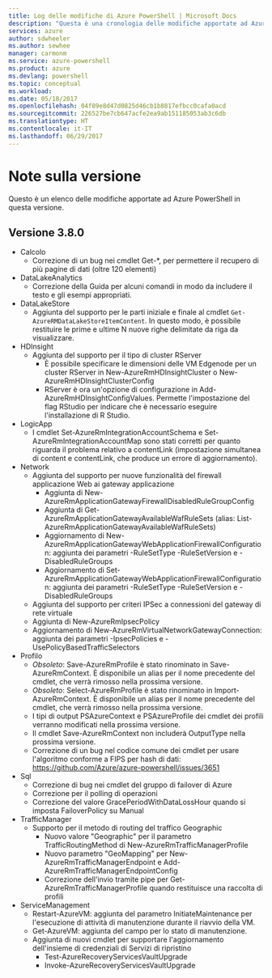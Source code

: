 ```yaml
---
title: Log delle modifiche di Azure PowerShell | Microsoft Docs
description: "Questa è una cronologia delle modifiche apportate ad Azure PowerShell nella versione più recente."
services: azure
author: sdwheeler
ms.author: sewhee
manager: carmonm
ms.service: azure-powershell
ms.product: azure
ms.devlang: powershell
ms.topic: conceptual
ms.workload: 
ms.date: 05/18/2017
ms.openlocfilehash: 04f89e8d47d0825d46cb1b8817efbcc0cafa0acd
ms.sourcegitcommit: 226527be7cb647acfe2ea9ab151185053ab3c6db
ms.translationtype: HT
ms.contentlocale: it-IT
ms.lasthandoff: 06/29/2017
---
```

# <a name="release-notes"></a>Note sulla versione

Questo è un elenco delle modifiche apportate ad Azure PowerShell in questa versione.

## <a name="version-380"></a>Versione 3.8.0
* Calcolo
  - Correzione di un bug nei cmdlet Get-*, per permettere il recupero di più pagine di dati (oltre 120 elementi)
* DataLakeAnalytics
  - Correzione della Guida per alcuni comandi in modo da includere il testo e gli esempi appropriati.
* DataLakeStore
  - Aggiunta del supporto per le parti iniziale e finale al cmdlet `Get-AzureRMDataLakeStoreItemContent`. In questo modo, è possibile restituire le prime e ultime N nuove righe delimitate da riga da visualizzare.
* HDInsight
  - Aggiunta del supporto per il tipo di cluster RServer
    + È possibile specificare le dimensioni delle VM Edgenode per un cluster RServer in New-AzureRmHDInsightCluster o New-AzureRmHDInsightClusterConfig
    + RServer è ora un'opzione di configurazione in Add-AzureRmHDInsightConfigValues. Permette l'impostazione del flag RStudio per indicare che è necessario eseguire l'installazione di R Studio.
* LogicApp
  - I cmdlet Set-AzureRmIntegrationAccountSchema e Set-AzureRmIntegrationAccountMap sono stati corretti per quanto riguarda il problema relativo a contentLink (impostazione simultanea di content e contentLink, che produce un errore di aggiornamento).
* Network
  - Aggiunta del supporto per nuove funzionalità del firewall applicazione Web ai gateway applicazione
    + Aggiunta di New-AzureRmApplicationGatewayFirewallDisabledRuleGroupConfig
    + Aggiunta di Get-AzureRmApplicationGatewayAvailableWafRuleSets (alias: List-AzureRmApplicationGatewayAvailableWafRuleSets)
    + Aggiornamento di New-AzureRmApplicationGatewayWebApplicationFirewallConfiguration: aggiunta dei parametri -RuleSetType -RuleSetVersion e -DisabledRuleGroups
    + Aggiornamento di Set-AzureRmApplicationGatewayWebApplicationFirewallConfiguration: aggiunta dei parametri -RuleSetType -RuleSetVersion e -DisabledRuleGroups
  - Aggiunta del supporto per criteri IPSec a connessioni del gateway di rete virtuale
  - Aggiunta di New-AzureRmIpsecPolicy
  - Aggiornamento di New-AzureRmVirtualNetworkGatewayConnection: aggiunta dei parametri -IpsecPolicies e -UsePolicyBasedTrafficSelectors
* Profilo
  - *Obsoleto*: Save-AzureRmProfile è stato rinominato in Save-AzureRmContext. È disponibile un alias per il nome precedente del cmdlet, che verrà rimosso nella prossima versione.
  - *Obsoleto*: Select-AzureRmProfile è stato rinominato in Import-AzureRmContext. È disponibile un alias per il nome precedente del cmdlet, che verrà rimosso nella prossima versione.
  - I tipi di output PSAzureContext e PSAzureProfile dei cmdlet dei profili verranno modificati nella prossima versione.
  - Il cmdlet Save-AzureRmContext non includerà OutputType nella prossima versione.
  - Correzione di un bug nel codice comune dei cmdlet per usare l'algoritmo conforme a FIPS per hash di dati: https://github.com/Azure/azure-powershell/issues/3651
* Sql
  - Correzione di bug nei cmdlet del gruppo di failover di Azure
  - Correzione per il polling di operazioni
  - Correzione del valore GracePeriodWithDataLossHour quando si imposta FailoverPolicy su Manual
* TrafficManager
  - Supporto per il metodo di routing del traffico Geographic
    + Nuovo valore "Geographic" per il parametro TrafficRoutingMethod di New-AzureRmTrafficManagerProfile
    + Nuovo parametro "GeoMapping" per New-AzureRmTrafficManagerEndpoint e Add-AzureRmTrafficManagerEndpointConfig
    + Correzione dell'invio tramite pipe per Get-AzureRmTrafficManagerProfile quando restituisce una raccolta di profili
* ServiceManagement
  - Restart-AzureVM: aggiunta del parametro InitiateMaintenance per l'esecuzione di attività di manutenzione durante il riavvio della VM.
  - Get-AzureVM: aggiunta del campo per lo stato di manutenzione.
  - Aggiunta di nuovi cmdlet per supportare l'aggiornamento dell'insieme di credenziali di Servizi di ripristino
    + Test-AzureRecoveryServicesVaultUpgrade
    + Invoke-AzureRecoveryServicesVaultUpgrade
